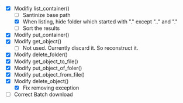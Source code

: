 - [x] Modifiy list_container()
    - [ ] Santinize base path
    - [x] When listing, hide folder which started with "." except ".." and "."
    - [ ] Sort the results 
- [x] Modify put_container()
- [x] Modify get_object()
    - [ ] Not used. Currently discard it. So reconstruct it.
- [x] Modify delete_folder()
- [x] Modify get_object_to_file()
- [x] Modify put_object_of_foler()
- [x] Modify put_object_from_file()
- [x] Modify delete_object()
    - [x] Fix removing exception
- [ ] Correct Batch download
